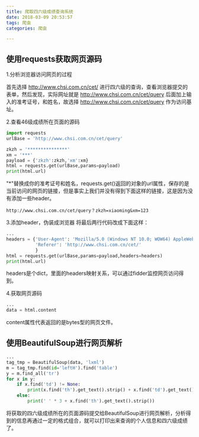 ```yaml
---
title: 爬取四六级成绩查询系统
date: 2018-03-09 20:53:57
tags: 爬虫
categories: 爬虫

---
```


## 使用requests获取网页源码
1.分析浏览器访问网页的过程

首先选择 http://www.chsi.com.cn/cet/ 进行四六级的查询，查看浏览器提交的表单，然后发现，实际网址就是 http://www.chsi.com.cn/cet/query 后面加上输入的准考证号，和姓名，故选择 http://www.chsi.com.cn/cet/query 作为访问基址。
<!-- more -->
<!-- more -->
2.查看46级成绩所在页面的源码
```python
import requests
urlBase = 'http://www.chsi.com.cn/cet/query'

zkzh = '***************'
xm = '***'
payload = {'zkzh':zkzh,'xm':xm}
html = requests.get(urlBase,params=payload)
print(html.url)
```
"\*"替换成你的准考证号和姓名，requests.get()返回的对象的url属性，保存的是当前访问的网页的链接，但是事实上我们并没有得到下面这样的链接，这是因为没有添加一些header。
```
http://www.chsi.com.cn/cet/query？zkzh=xiaoming&xm=123 
```
3.添加header，伪装成浏览器
将最后两行代码改成下面这样：
```python
...
headers = {'User-Agent': 'Mozilla/5.0 (Windows NT 10.0; WOW64) AppleWebKit/537.36 (KHTML, like Gecko) Chrome/50.0.2661.102 Safari/537.36',
           'Referer': 'http://www.chsi.com.cn/cet/'
           }
html = requests.get(urlBase,params=payload,headers=headers)	
print(html.url)	   
```
headers是个dict，里面的headers映射关系，可以通过fidder监控网页访问得到。

4.获取网页源码
```python
...
data = html.content
```
content属性代表返回的是bytes型的网页文件。
## 使用BeautifulSoup进行网页解析
```python
...
tag_tmp = BeautifulSoup(data, 'lxml')
m = tag_tmp.find(id='leftH').find('table')
y = m.find_all('tr')
for x in y:
    if x.find('td') != None:
        print(x.find('th').get_text().strip() + x.find('td').get_text().strip())
    else:
        print(' ' * 3 + x.find('th').get_text().strip())
```
将获取的四六级成绩所在的页面源码提交给BeautifulSoup进行网页解析，分析得到的信息再通过一定的格式组合，就可以打印出来查询的个人信息和四六级成绩了。
